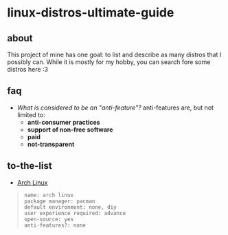 # linux-distros-ultimate-guide

## about
This project of mine has one goal: to list and describe as many distros that I possibly can. While it is mostly for my hobby, you can search fore some distros here :3

## faq
- *What is considered to be an "anti-feature"?*
anti-features are, but not limited to:
    - **anti-consumer practices**
    - **support of non-free software**
    - **paid**
    - **not-transparent**

## to-the-list

- [Arch Linux](https://archlinux.org/)
> ```
> name: arch linux
> package manager: pacman
> default environment: none, diy
> user experience required: advance
> open-source: yes
> anti-features?: none
> ```
